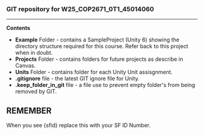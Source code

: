 ### GIT repository for W25_COP2671_0T1_45014060
---
**Contents**
- **Example** Folder - contains a SampleProject (Unity 6) showing the directory structure required for this course. Refer back to this project when in doubt.
- **Projects** Folder - contains folders for future projects as describe in Canvas.
- **Units** Folder - contains folder for each Unity Unit assisgnment.
- **.gitignore** file - the latest GIT ignore file for Unity.
- **.keep_folder_in_git** file - a file use to prevent empty folder's from being removed by GIT.

## REMEMBER
When you see {sfid} replace this with your SF ID Number.
